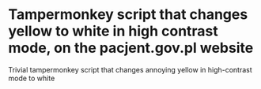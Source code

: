 # Tampermonkey script that changes yellow to white in high contrast mode, on the pacjent.gov.pl website
Trivial tampermonkey script that changes annoying yellow in high-contrast mode to white
